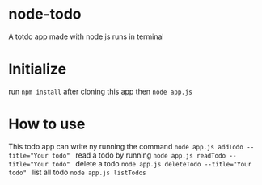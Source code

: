 # node-todo
A totdo app made with node js
runs in terminal

# Initialize
run `npm install` after cloning this app
then `node app.js`

# How to use
This todo app can write ny running the command `node app.js addTodo --title="Your todo" `
read a todo by running  `node app.js readTodo --title="Your todo" `
delete a todo  `node app.js deleteTodo --title="Your todo" `
list all todo  `node app.js listTodos`

